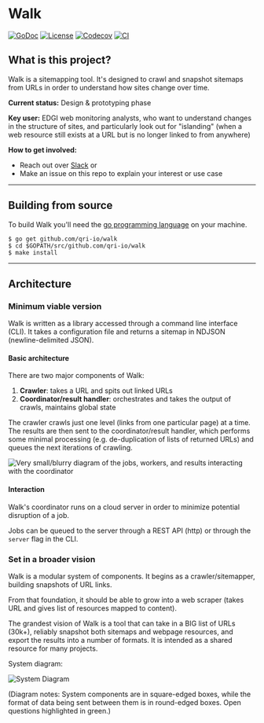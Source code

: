 # Walk

[![GoDoc](https://godoc.org/github.com/qri-io/walk?status.svg)](http://godoc.org/github.com/qri-io/walk) [![License](https://img.shields.io/github/license/qri-io/walk.svg?style=flat-square)](./LICENSE) [![Codecov](https://img.shields.io/codecov/c/github/qri-io/walk.svg?style=flat-square)](https://codecov.io/gh/qri-io/walk) [![CI](https://img.shields.io/circleci/project/github/qri-io/walk.svg?style=flat-square)](https://circleci.com/gh/qri-io/walk)

## What is this project?
Walk is a sitemapping tool. It's designed to crawl and snapshot sitemaps from URLs in order to understand how sites change over time.

**Current status:** Design & prototyping phase

**Key user:** EDGI web monitoring analysts, who want to understand changes in the structure of sites, and particularly look out for "islanding" (when a web resource still exists at a URL but is no longer linked to from anywhere)

**How to get involved:**
* Reach out over [Slack](https://archivers-slack.herokuapp.com/) or
* Make an issue on this repo to explain your interest or use case

---
## Building from source
To build Walk you'll need the [go programming language](https://golang.org) on your machine.

```shell
$ go get github.com/qri-io/walk
$ cd $GOPATH/src/github.com/qri-io/walk
$ make install
```
---

## Architecture

### Minimum viable version
Walk is written as a library accessed through a command line interface (CLI). It takes a configuration file and returns a sitemap in NDJSON (newline-delimited JSON).

#### Basic architecture
There are two major components of Walk:
1. **Crawler**: takes a URL and spits out linked URLs
1. **Coordinator/result handler**: orchestrates and takes the output of crawls, maintains global state

The crawler crawls just one level (links from one particular page) at a time. The results are then sent to the coordinator/result handler, which performs some minimal processing (e.g. de-duplication of lists of returned URLs) and queues the next iterations of crawling.

![Very small/blurry diagram of the jobs, workers, and results interacting with the coordinator](https://lh3.googleusercontent.com/W2HUfQXgmz-MQQfc7Z1QpeAo1dS7WqAZ8AziG-uYYVZu_GRCjXDIhgIuqcV9WVp8cFMtV-IAjWsRMqohxSWPPHowLXZritm8QHqwLiAltDBxqodZX54Ogo3mkOmYCUKgGADN5hjx8RvCbh8-adJfqjRZkmCFjNgVRFha_5V-pa9PiSTAGkB3I2GphzQT9qJ4GDgplogezKWYX43kWzszcsofEHhkow4LPvV7xVYHh3HSo-AbKtKdD8q_ZAqO2gmn2h_2HXv8SPqqjH2Rbft3GwHcIPrSaFqInwhryzSakkHLrDA1R6AcC_9CxGh3t_fCvJSPmuxMK15dzuWnauoD2MlAcS_AlhOmtQFP7p-zW-OWpzqgMlYtnMYYrcXWefycnaf-Bv46sU_xGae_-ex3yk2TgPCmSwVVx8l3EK7aiSDYM0rqGCZS6w5SXYBlTVXnn4XYv2qToabUX0IDFlopuvMmzCiAg_gzNeou0_Q_8Zx56cK2yMnJkJp9G_oHu-ndQ2hJRTD4dcV0LcjQoFwZ86jurcTcjc0mpv-4caHgxDEzXQVgzscCwhSvRLHGcjxZNghOSFknXSOIqCmVVB_c9EQv3K4scHXliJkYfyr00CRAYG-UeoDWhylWTETMpktWnlt0VaOTTrn6sVfuueMFIBGGxE6jY_wq=w317-h99-no)

#### Interaction
Walk's coordinator runs on a cloud server in order to minimize potential disruption of a job.

Jobs can be queued to the server through a REST API (http) or through the `server` flag in the CLI.

### Set in a broader vision

Walk is a modular system of components. It begins as a crawler/sitemapper, building snapshots of URL links.

From that foundation, it should be able to grow into a web scraper (takes URL and gives list of resources mapped to content).

The grandest vision of Walk is a tool that can take in a BIG list of URLs (30k+), reliably snapshot both sitemaps and webpage resources, and export the results into a number of formats. It is intended as a shared resource for many projects.

System diagram:

![System Diagram](docs/system_diagram.jpg)

(Diagram notes: System components are in square-edged boxes, while the format of data being sent between them is in round-edged boxes. Open questions highlighted in green.)




